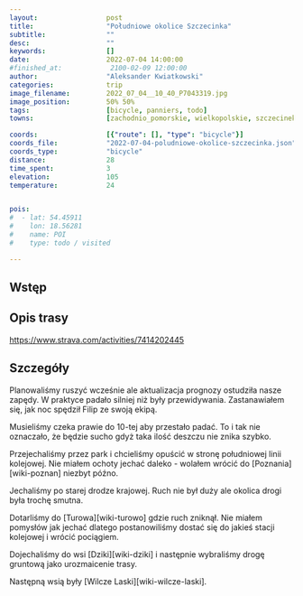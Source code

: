 ```yaml
---
layout:                 post
title:                  "Południowe okolice Szczecinka"
subtitle:               ""
desc:                   ""
keywords:               []
date:                   2022-07-04 14:00:00
#finished_at:            2100-02-09 12:00:00
author:                 "Aleksander Kwiatkowski"
categories:             trip
image_filename:         2022_07_04__10_40_P7043319.jpg
image_position:         50% 50%
tags:                   [bicycle, panniers, todo]
towns:                  [zachodnio_pomorskie, wielkopolskie, szczecinek, okonek]

coords:                 [{"route": [], "type": "bicycle"}]
coords_file:            "2022-07-04-poludniowe-okolice-szczecinka.json"
coords_type:            "bicycle"
distance:               28
time_spent:             3
elevation:              105
temperature:            24


pois:
#  - lat: 54.45911
#    lon: 18.56281
#    name: POI
#    type: todo / visited

---
```



## Wstęp

## Opis trasy

https://www.strava.com/activities/7414202445

## Szczegóły

Planowaliśmy ruszyć wcześnie ale aktualizacja prognozy ostudziła nasze zapędy.
W praktyce padało silniej niż były przewidywania. Zastanawiałem się, jak
noc spędził Filip ze swoją ekipą.

Musieliśmy czeka prawie do 10-tej aby przestało padać. To i tak nie oznaczało,
że będzie sucho gdyż taka ilość deszczu nie znika szybko.

Przejechaliśmy przez park i chcieliśmy opuścić w stronę południowej linii
kolejowej. Nie miałem ochoty jechać daleko - wolałem wrócić do
[Poznania][wiki-poznan] niezbyt późno.

Jechaliśmy po starej drodze krajowej. Ruch nie był duży ale okolica
drogi była trochę smutna.

Dotarliśmy do [Turowa][wiki-turowo] gdzie ruch zniknął.
Nie miałem pomysłów jak jechać dlatego postanowiliśmy dostać się
do jakieś stacji kolejowej i wrócić pociągiem.

Dojechaliśmy do wsi [Dziki][wiki-dziki] i następnie wybraliśmy drogę gruntową
jako urozmaicenie trasy.

Następną wsią były [Wilcze Laski][wiki-wilcze-laski].
